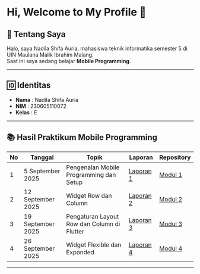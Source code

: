 # Hi, Welcome to My Profile 👋

## 📖 Tentang Saya
Halo, saya Nadila Shifa Auria, mahasiswa teknik informatika semester 5 di UIN Maulana Malik Ibrahim Malang.  
Saat ini saya sedang belajar **Mobile Programming**.

---

## 🆔 Identitas
- **Nama** : Nadila Shifa Auria 
- **NIM** : 230605110072
- **Kelas** : E

---

## 📚 Hasil Praktikum Mobile Programming

| No | Tanggal         | Topik                                           | Laporan            | Repository  |
|----|-----------------|-------------------------------------------------|--------------------|-------------|
| 1  | 5 September 2025 | Pengenalan Mobile Programming dan Setup         | [Laporan 1](https://drive.google.com/drive/folders/1hSKf9kZwMyqTKCQRv2SIxI-QpzHgs7fV?usp=sharing)     | [Modul 1](https://github.com/ndilashfr/modul1) |
| 2  | 12 September 2025 | Widget Row dan Column                          | [Laporan 2](#)     | [Modul 2](https://github.com/ndilashfr/modul2) |
| 3  | 19 September 2025 | Pengaturan Layout Row dan Column di Flutter    | [Laporan 3](#)     | [Modul 3](#) |
| 4  | 26 September 2025 | Widget Flexible dan Expanded                   | [Laporan 4](#)     | [Modul 4](#) |

---

